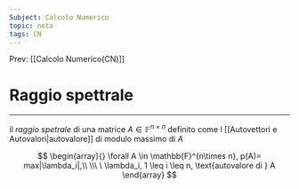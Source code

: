 ```yaml
---
Subject: Calcolo Numerico
topic: nota
tags: CN
---
```


Prev: [[Calcolo Numerico(CN)]]

# Raggio spettrale
---
il _raggio spetrale_ di una matrice $A \in \mathbb{F}^{n\times n}$ definito come l [[Autovettori e Autovalori|autovalore]] di modulo massimo di $A$

$$
\begin{array}{}
\forall A \in \mathbb{F}^{n\times n}, p(A)= max|\lambda_i|,\\ \\\ \  \lambda_i, 1 \leq i \leq n, \text{autovalore di } A
\end{array}
$$
